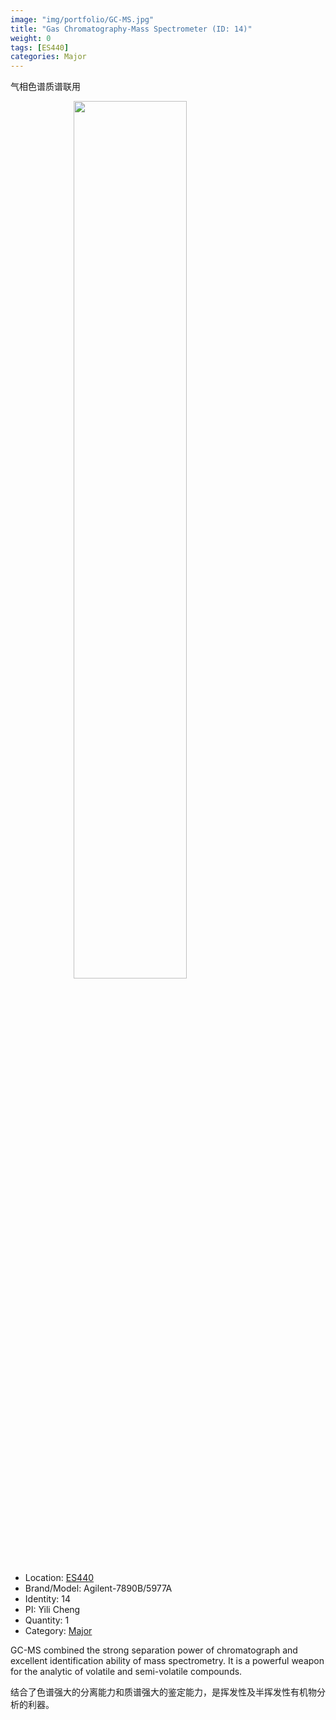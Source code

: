 ```yaml
---
image: "img/portfolio/GC-MS.jpg"
title: "Gas Chromatography-Mass Spectrometer (ID: 14)"
weight: 0
tags: [ES440]
categories: Major
---
```


气相色谱质谱联用

<!--more-->

<img src="../../img/portfolio/GC-MS.jpg" width="60%" style="display: block; margin: auto;">

- Location: [ES440](../../tags/es440)
- Brand/Model: Agilent-7890B/5977A
- Identity: 14
- PI: Yili Cheng
- Quantity: 1
- Category: [Major](../../categories/major)

GC-MS combined the strong separation power of chromatograph and excellent identification ability of mass spectrometry. It is a powerful weapon for the analytic of volatile and semi-volatile compounds.

结合了色谱强大的分离能力和质谱强大的鉴定能力，是挥发性及半挥发性有机物分析的利器。


